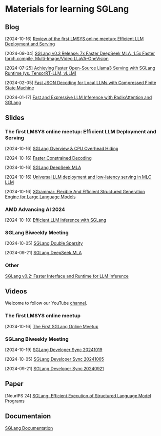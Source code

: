 # Materials for learning SGLang

## Blog
[2024-10-16] [Review of the first LMSYS online meetup: Efficient LLM Deployment and Serving](Blogs/Efficient%20LLM%20Deployment%20and%20Serving.md)

[2024-09-04] [SGLang v0.3 Release: 7x Faster DeepSeek MLA, 1.5x Faster torch.compile, Multi-Image/Video LLaVA-OneVision](https://lmsys.org/blog/2024-09-04-sglang-v0-3/)

[2024-07-25] [Achieving Faster Open-Source Llama3 Serving with SGLang Runtime (vs. TensorRT-LLM, vLLM)](https://lmsys.org/blog/2024-07-25-sglang-llama3/)

[2024-02-05] [Fast JSON Decoding for Local LLMs with Compressed Finite State Machine](https://lmsys.org/blog/2024-02-05-compressed-fsm/)

[2024-01-17] [Fast and Expressive LLM Inference with RadixAttention and SGLang](https://lmsys.org/blog/2024-01-17-sglang/)

## Slides

### The first LMSYS online meetup: Efficient LLM Deployment and Serving

[2024-10-16] [SGLang Overview & CPU Overhead Hiding](slides/lmsys_1st_meetup_sglang.pdf)

[2024-10-16] [Faster Constrained Decoding](slides/lmsys_1st_meetup_constrained_decoding.pdf)

[2024-10-16] [SGLang DeepSeek MLA](slides/lmsys_1st_meetup_deepseek_mla.pdf)

[2024-10-16] [Universal LLM deployment and low-latency serving in MLC LLM](slides/lmsys_1st_meetup_mlcengine.pdf)

[2024-10-16] [XGrammar: Flexible And Efficient Structured Generation Engine for Large Language Models](slides/lmsys_1st_meetup_xgrammar.pdf)


### AMD Advancing AI 2024

[2024-10-10] [Efficient LLM Inference with SGLang](slides/amd_dev_day_v2.pdf)


### SGLang Biweekly Meeting

[2024-10-05] [SGLang Double Sparsity](https://docs.google.com/presentation/d/1ibXDY7hjsk12QYcLeDpsFDYGlNvbkEF1XBgQJ-CqRDE)

[2024-09-21] [SGLang DeepSeek MLA](https://docs.google.com/presentation/d/1wB_Ul0LZwIDL47qFl64b8hVhH1_ya-1YPAPSSv0cKMs)

### Other

[SGLang v0.2: Faster Interface and Runtime for LLM Inference](slides/sglang_v0_2.pdf)

## Videos

Welcome to follow our YouTube [channel](https://www.youtube.com/@lmsys-org).

### The first LMSYS online meetup

[2024-10-16] [The First SGLang Online Meetup](https://www.youtube.com/watch?v=_mzKptPj0hE)

### SGLang Biweekly Meeting

[2024-10-19] [SGLang Developer Sync 20241019](https://www.youtube.com/watch?v=wEUxk2WrMg8)

[2024-10-05] [SGLang Developer Sync 20241005](https://www.youtube.com/watch?v=GdLE5nd2nJo)

[2024-09-21] [SGLang Developer Sync 20240921](https://www.youtube.com/watch?v=bPtM-LLlCCU)

## Paper

[NeurIPS 24] [SGLang: Efficient Execution of Structured Language Model Programs](https://arxiv.org/abs/2312.07104)


## Documentaion

[SGLang Documentation](https://sglang.readthedocs.io/en/latest/)

